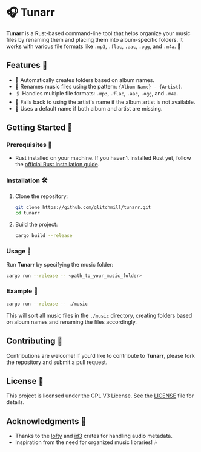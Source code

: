 # 🎧 Tunarr

**Tunarr** is a Rust-based command-line tool that helps organize your music files by renaming them and placing them into album-specific folders. It works with various file formats like `.mp3`, `.flac`, `.aac`, `.ogg`, and `.m4a`. 🚀

## Features 🌟

- 📁 Automatically creates folders based on album names.
- 🎵 Renames music files using the pattern: `{Album Name} - {Artist}`.
- 🖇️ Handles multiple file formats: `.mp3`, `.flac`, `.aac`, `.ogg`, and `.m4a`.
- 🔄 Falls back to using the artist's name if the album artist is not available.
- 🔄 Uses a default name if both album and artist are missing.

## Getting Started 🚀

### Prerequisites 📜

- Rust installed on your machine. If you haven't installed Rust yet, follow the [official Rust installation guide](https://www.rust-lang.org/tools/install).

### Installation 🛠️

1. Clone the repository:
   ```bash
   git clone https://github.com/glitchmill/tunarr.git
   cd tunarr
   ```

2. Build the project:
   ```bash
   cargo build --release
   ```

### Usage 🎤

Run **Tunarr** by specifying the music folder:
```bash
cargo run --release -- <path_to_your_music_folder>
```

### Example 📂

```bash
cargo run --release -- ./music
```

This will sort all music files in the `./music` directory, creating folders based on album names and renaming the files accordingly.

## Contributing 🤝

Contributions are welcome! If you'd like to contribute to **Tunarr**, please fork the repository and submit a pull request.

## License 📜

This project is licensed under the GPL V3 License. See the [LICENSE](LICENSE) file for details.

## Acknowledgments 🙏

- Thanks to the [lofty](https://crates.io/crates/lofty) and [id3](https://crates.io/crates/id3) crates for handling audio metadata.
- Inspiration from the need for organized music libraries! 🎶
